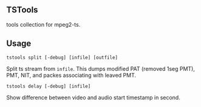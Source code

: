 TSTools
-------
tools collection for mpeg2-ts.

Usage
-----

```
tstools split [-debug] [infile] [outfile]
```
Split ts stream from `infile`.
This dumps modified PAT (removed 1seg PMT), PMT, NIT, and packes associating with leaved PMT.

```
tstools delay [-debug] [infile]
```
Show difference between video and audio start timestamp in second.
